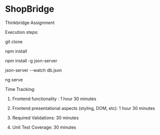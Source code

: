 # ShopBridge
Thinkbridge Assignment

Execution steps:

git clone

npm install

npm install -g json-server

json-server --watch db.json

ng serve


Time Tracking:

1. Frontend functionality   : 1 hour 30 minutes

2. Frontend presentational aspects (styling, DOM, etc): 1 hour 30 minutes

3. Required Validations: 30 minutes

4. Unit Test Coverage: 30 minutes